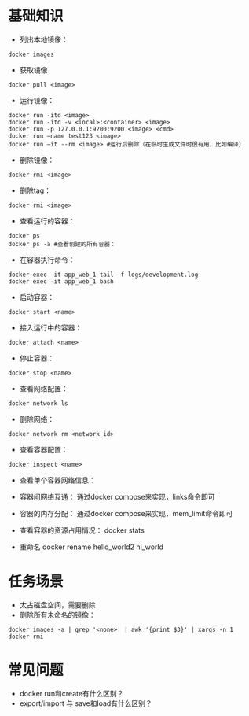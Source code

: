 # 基础知识
* 列出本地镜像：
```
docker images
```

* 获取镜像
```
docker pull <image>
```

* 运行镜像：
```
docker run -itd <image>
docker run -itd -v <local>:<container> <image>
docker run -p 127.0.0.1:9200:9200 <image> <cmd>
docker run —name test123 <image>
docker run —it --rm <image> #运行后删除（在临时生成文件时很有用，比如编译）
```

* 删除镜像：
```
docker rmi <image>
```

* 删除tag：
```
docker rmi <image>
```

* 查看运行的容器：
```
docker ps 
docker ps -a #查看创建的所有容器：
```

* 在容器执行命令：
```
docker exec -it app_web_1 tail -f logs/development.log
docker exec -it app_web_1 bash
```



* 启动容器：
```
docker start <name>
```

* 接入运行中的容器：
```
docker attach <name>
```

* 停止容器：
```
docker stop <name>
```

* 查看网络配置：
```
docker network ls
```

* 删除网络：
```
docker network rm <network_id>
```

* 查看容器配置：
```
docker inspect <name>
```

* 查看单个容器网络信息：

* 容器间网络互通：
通过docker compose来实现，links命令即可

* 容器的内存分配：
通过docker compose来实现，mem_limit命令即可

* 查看容器的资源占用情况：
docker stats

* 重命名
docker rename hello_world2 hi_world

# 任务场景
* 太占磁盘空间，需要删除
* 删除所有未命名的镜像：
```
docker images -a | grep '<none>' | awk '{print $3}' | xargs -n 1 docker rmi
```

# 常见问题
* docker run和create有什么区别？
* export/import 与 save和load有什么区别？